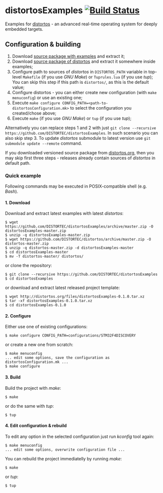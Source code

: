 distortosExamples [![Build Status](https://travis-ci.org/DISTORTEC/distortosExamples.svg?branch=master)](https://travis-ci.org/DISTORTEC/distortosExamples)
==========================

Examples for [distortos](http://distortos.org/) - an advanced real-time operating system for deeply embedded
targets.

Configuration & building
------------------------

1. Download
[source package with examples](https://github.com/DISTORTEC/distortosExamples/archive/master.zip) and extract it;
2. Download [source package of distortos](https://github.com/DISTORTEC/distortos/archive/master.zip) and extract it
somewhere inside examples;
3. Configure path to sources of *distortos* in `DISTORTOS_PATH` variable in top-level `Makefile` (if you use
*GNU Make*) or `Tuprules.lua` (if you use *tup*); You can skip this step if this path is `distortos/`, as this is
the default value;
4. Configure distortos - you can either create new configuration (with `make menuconfig`) or use an existing one;
5. Execute `make configure CONFIG_PATH=<path-to-distortosConfiguration.mk>` to select the configuration you
created/chose above;
6. Execute `make` (if you use *GNU Make*) or `tup` (if you use *tup*);

Alternatively you can replace steps 1 and 2 with just
`git clone --recursive https://github.com/DISTORTEC/distortosExamples`. In such scenario you can also skip
step 3. To update *distortos* submodule to latest version use `git submodule update --remote` command.

If you downloaded versioned source package from [distortos.org](http://distortos.org/), then you may skip first three
steps - releases already contain sources of *distortos* in default path.

### Quick example

Following commands may be executed in POSIX-compatible shell (e.g. *Bash*).

#### 1. Download

Download and extract latest examples with latest *distortos*:

    $ wget https://github.com/DISTORTEC/distortosExamples/archive/master.zip -O distortosExamples-master.zip
    $ unzip -q distortosExamples-master.zip
    $ wget https://github.com/DISTORTEC/distortos/archive/master.zip -O distortos-master.zip
    $ unzip -q distortos-master.zip -d distortosExamples-master
    $ cd distortosExamples-master
    $ mv -T distortos-master/ distortos/

or clone the repository:

    $ git clone --recursive https://github.com/DISTORTEC/distortosExamples
    $ cd distortosExamples

or download and extract latest released project template:

    $ wget http://distortos.org/files/distortosExamples-0.1.0.tar.xz
    $ tar -xf distortosExamples-0.1.0.tar.xz
    $ cd distortosExamples-0.1.0

#### 2. Configure

Either use one of existing configurations:

    $ make configure CONFIG_PATH=configurations/STM32F4DISCOVERY

or create a new one from scratch:

    $ make menuconfig
    ... edit some options, save the configuration as distortosConfiguration.mk ...
    $ make configure

#### 3. Build

Build the project with *make*:

    $ make

or do the same with *tup*:

    $ tup

#### 4. Edit configuration & rebuild

To edit any option in the selected configuration just run *kconfig* tool again:

    $ make menuconfig
    ... edit some options, overwrite configuration file ...

You can rebuild the project immediatelly by running *make*:

    $ make

or *tup*:

    $ tup
